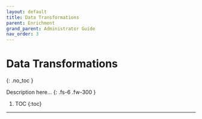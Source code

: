 ```yaml
---
layout: default
title: Data Transformations
parent: Enrichment
grand_parent: Administrator Guide
nav_order: 3
---
```


# Data Transformations
{: .no_toc }


Description here...
{: .fs-6 .fw-300 }

1. TOC
{:toc}

---